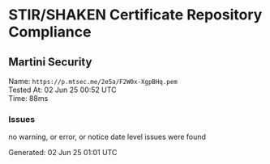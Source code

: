 # STIR/SHAKEN Certificate Repository Compliance

## Martini Security

Name: `https://p.mtsec.me/2e5a/F2W0x-XgpBHq.pem`\
Tested At: 02 Jun 25 00:52 UTC\
Time: 88ms

### Issues

no warning, or error, or notice date level issues were found

Generated: 02 Jun 25 01:01 UTC